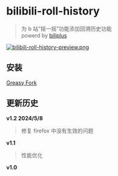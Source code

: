 # bilibili-roll-history

> 为 b 站“摇一摇”功能添加回溯历史功能  
> powerd by [biliplus](https://github.com/0xlau/biliplus)

[![bilibili-roll-history-preview.png](https://i.postimg.cc/nr8Zg1S4/bilibili-roll-history-preview.png)](https://postimg.cc/Fdx2J04z)

## 安装

[Greasy Fork](https://greasyfork.org/zh-CN/scripts/490584-bilibili-roll-history)

## 更新历史

**v1.2 2024/5/8**

> 修复 firefox 中没有生效的问题

**v1.1**

> 性能优化

**v1.0**
